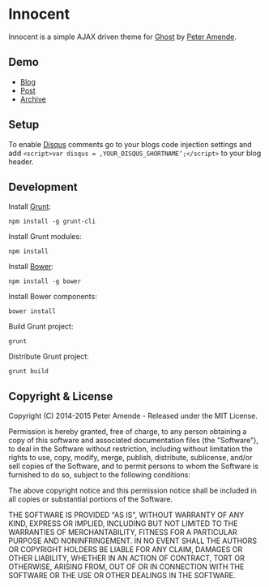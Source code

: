 # Innocent

Innocent is a simple AJAX driven theme for [Ghost](http://github.com/tryghost/ghost/) by [Peter Amende](http://zutrinken.com/).

## Demo

* [Blog](http://ghost-dev1.zutrinken.com/)
* [Post](http://ghost-dev1.zutrinken.com/demo/)
* [Archive](http://ghost-dev1.zutrinken.com/tag/general/page/2/)

## Setup

To enable [Disqus](https://disqus.com/) comments go to your blogs code injection settings and add `<script>var disqus = ‚YOUR_DISQUS_SHORTNAME‘;</script>` to your blog header.

## Development

Install [Grunt](http://gruntjs.com/getting-started/):

	npm install -g grunt-cli
	
Install Grunt modules:

	npm install

Install [Bower](http://bower.io):

	npm install -g bower

Install Bower components:

	bower install

Build Grunt project:

	grunt

Distribute Grunt project:

	grunt build

## Copyright & License

Copyright (C) 2014-2015 Peter Amende - Released under the MIT License.

Permission is hereby granted, free of charge, to any person obtaining a copy of this software and associated documentation files (the "Software"), to deal in the Software without restriction, including without limitation the rights to use, copy, modify, merge, publish, distribute, sublicense, and/or sell copies of the Software, and to permit persons to whom the Software is furnished to do so, subject to the following conditions:

The above copyright notice and this permission notice shall be included in all copies or substantial portions of the Software.

THE SOFTWARE IS PROVIDED "AS IS", WITHOUT WARRANTY OF ANY KIND, EXPRESS OR IMPLIED, INCLUDING BUT NOT LIMITED TO THE WARRANTIES OF MERCHANTABILITY, FITNESS FOR A PARTICULAR PURPOSE AND
NONINFRINGEMENT. IN NO EVENT SHALL THE AUTHORS OR COPYRIGHT HOLDERS BE LIABLE FOR ANY CLAIM, DAMAGES OR OTHER LIABILITY, WHETHER IN AN ACTION OF CONTRACT, TORT OR OTHERWISE, ARISING FROM, OUT OF OR IN CONNECTION WITH THE SOFTWARE OR THE USE OR OTHER DEALINGS IN THE SOFTWARE.
